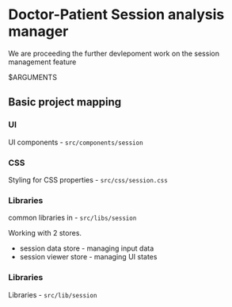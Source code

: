 # Doctor-Patient Session analysis manager

We are proceeding the further devlepoment work on the session management feature

$ARGUMENTS

## Basic project mapping

### UI

UI components - `src/components/session`

### CSS

Styling for CSS properties - `src/css/session.css`

### Libraries

common libraries in - `src/libs/session`

Working with 2 stores.

- session data store - managing input data
- session viewer store - managing UI states

### Libraries

Libraries - `src/lib/session`
